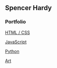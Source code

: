 ## Spencer Hardy
### Portfolio

[HTML / CSS](/htmlcss)

[JavaScript](/js)

[Python](/python)

[Art](/art)
